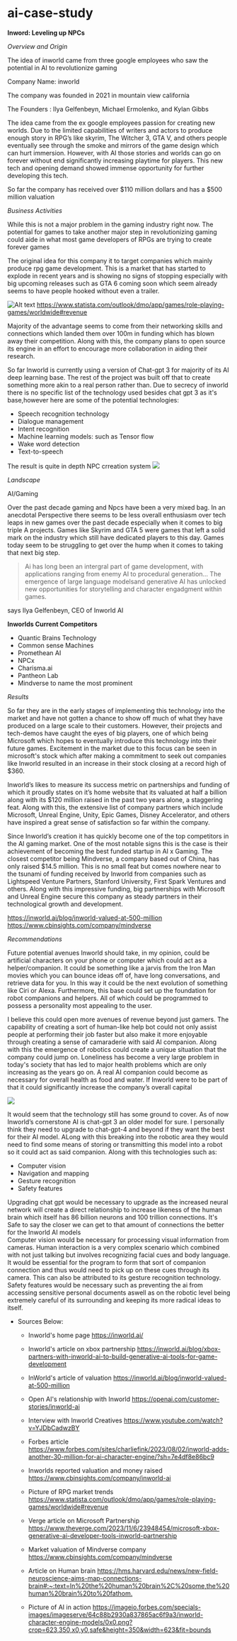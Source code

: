 # ai-case-study
**Inword: Leveling up NPCs**

*Overview and Origin*

The idea of inworld came from three google employees who saw the potential in AI to revolutionize gaming

Company Name: inworld

The company was founded in 2021 in mountain view california 

 The Founders : Ilya Gelfenbeyn, Michael Ermolenko, and Kylan Gibbs

The idea came from the ex google employees passion for creating new worlds. Due to the limited capabilities of writers and actors to produce enough story in RPG’s like skyrim, The Witcher 3, GTA V, and others people eventually see through the smoke and mirrors of the game design which can hurt immersion. However, with AI those stories and worlds can go on forever without end significantly increasing playtime for players. This new tech and opening demand  showed immense opportunity for further developing this tech. 


So far the company has received over $110 million dollars and has a $500 million valuation

*Business Activities*

While this is not a major problem in the gaming industry right now. The potential for games to take another major step in revolutionizing gaming could aide in what most game developers of RPGs are trying to create forever games 

The original idea for this company it to target companies which mainly produce rpg game development. This is a market that has started to explode in recent years and is showing no signs of stopping especially with big upcoming releases such as GTA 6 coming soon which seem already seems to have people hooked without even a trailer.

![Alt text](<RPG game market .png>)
https://www.statista.com/outlook/dmo/app/games/role-playing-games/worldwide#revenue

Majority of the advantage seems to come from their networking skills and connections which landed them over 100m in funding which has blown away their competition. Along with this, the company plans to open source its engine in an effort to encourage more collaboration in aiding their research. 
	

So far Inworld is currently using a version of Chat-gpt 3 for majority of its AI deep learning base. The rest of the project was built off that to create something more akin to a real person rather than. Due to secrecy of inworld there is no specific list of the technology used besides chat gpt 3 as it's base,however here are some of the potential technologies:
* Speech recognition technology
* Dialogue management 
* Intent recognition
* Machine learning models: such as Tensor flow
* Wake word detection
* Text-to-speech

The result is quite in depth NPC crreation system
![](https://imageio.forbes.com/specials-images/imageserve/64c88b2930a837865ac6f9a3/inworld-character-engine-models/0x0.png?crop=623,350,x0,y0,safe&height=350&width=623&fit=bounds)

*Landscape*


AI/Gaming

Over the past decade gaming and Npcs have been a very mixed bag. In an anecdotal Perspective there seems to be less overall enthusiasm over tech leaps in new games over the past decade especially when it comes to big triple A projects. Games like Skyrim and GTA 5 were games that left a solid mark on the industry which still have dedicated players to this day. Games today seem to be struggling to get over the hump when it comes to taking that next big step.

> Ai has long been an intergral part of game development, with  applications ranging from enemy AI to procedural generation... The emergence of large language modelsand generative AI has unlocked new opportunities for storytelling and character engadgment within games.

says Ilya Gelfenbeyn, CEO of Inworld AI

**Inworlds Current Competitors**
* Quantic Brains Technology
* Common sense Machines
* Promethean AI
* NPCx
* Charisma.ai
* Pantheon Lab 
* Mindverse to name the most prominent

*Results*

So far they are in the early stages of implementing this technology into the market and have not gotten a chance to show off much of what they have produced on a large scale to their customers. However, their projects and tech-demos have caught the eyes of big players, one of which being Microsoft which hopes to eventually introduce this technology into their future games. Excitement in the market due to this focus can be seen in microsoft's stock which after making a commitment to seek out companies like Inworld resulted in an increase in their stock closing at a record high of $360.


Inworld’s likes to measure its success metric on partnerships and funding of which it proudly states on it’s home website that its valuated at half a billion along with its $120 million raised in the past two years alone, a staggering feat. Along with this, the extensive list of company partners which include Microsoft, Unreal Engine, Unity, Epic Games, Disney Accelerator, and others have inspired a great sense of satisfaction so far within the company. 



Since Inworld’s creation  it has quickly become one of the top competitors in the AI gaming market. One of the most notable signs this is the case is their achievement of becoming the best funded startup in AI x Gaming. The closest competitor being Mindverse, a company based out of China, has only raised $14.5 million. This is no small feat but comes nowhere near to the tsunami of funding received by Inworld from companies such as Lightspeed Venture Partners, Stanford University, First Spark Ventures and others. Along with this impressive funding, big partnerships with Microsoft and Unreal Engine secure this company as steady partners in their technological growth and development. 

https://inworld.ai/blog/inworld-valued-at-500-million
https://www.cbinsights.com/company/mindverse

 *Recommendations*

Future potential avenues Inworld should take, in my opinion, could be artificial characters on your phone or computer which could act as a helper/companion. It could be something like a jarvis from the Iron Man movies which you can bounce ideas off of, have long conversations, and retrieve data for you. In this way it could be the next evolution of something like Ciri or Alexa. Furthermore, this base could set up the foundation for robot companions and helpers. All of which could be programmed to possess a personality most appealing to the user. 

I  believe this could open more avenues of revenue beyond just gamers. The capability of creating a sort of human-like help bot could not only assist people at performing their job faster but also make it more enjoyable through creating a sense of camaraderie with said AI companion.  Along with this the emergence of robotics could create a unique situation that the company could jump on. Loneliness has become a very large problem in today's society that has led to major health problems which are only increasing as the years go on. A real AI companion could become as necessary for overall health as food and water. If Inworld were to be part of that it could significantly increase the company’s overall capital

![](https://assets-global.website-files.com/60e7520db569040bc82c2bf7/615739d76573860089f4265f_5c30388f121342b81701cce6_graph-lonely.png)


It would seem that the technology still has some ground to cover. As of now Inworld’s cornerstone AI is chat-gpt 3 an older model for sure. I personally think they need to upgrade to chat-gpt-4 and beyond if they want the best for their AI model. ALong with this breaking into the robotic area they would need to find some means of storing or transmitting this model into a robot so it could act as said companion. 
Along with this technologies such as:
* Computer vision
* Navigation and mapping 
* Gesture recognition
* Safety features 


Upgrading chat gpt would be necessary to upgrade as the increased neural network will create a direct relationship to increase likeness of the human brain which itself has 86 billion neurons and 100 trillion connections. It's Safe to say the closer we can get to that amount of connections the better for the Inworld AI models                                                                                                                                                           
Computer vision would be necessary for processing visual information from cameras. Human interaction is a very complex scenario which combined with not just talking but involves recognizing facial cues and body language. It would be essential for the program to form that sort of companion connection and thus would need to pick up on these cues through its camera. This can also be attributed to its gesture recognition technology. Safety features would be necessary such as preventing the ai from accessing sensitive personal documents aswell as on the robotic level being extremely careful of its surrounding and keeping its more radical ideas to itself.


* Sources Below:
    * Inworld's home page
    <https://inworld.ai/>

    * Inworld's article on xbox partnership
    <https://inworld.ai/blog/xbox-partners-with-inworld-ai-to-build-generative-ai-tools-for-game-development>

    * InWorld's article of valuation
        <https://inworld.ai/blog/inworld-valued-at-500-million>

    * Open AI's relationship with Inworld
        <https://openai.com/customer-stories/inworld-ai>

    * Interview with Inworld Creatives
        <https://www.youtube.com/watch?v=YJDbCadwzBY>

    * Forbes article 
        <https://www.forbes.com/sites/charliefink/2023/08/02/inworld-adds-another-30-million-for-ai-character-engine/?sh=7e4df8e86bc9>
        
    * Inworlds reported valuation and money raised
        <https://www.cbinsights.com/company/inworld-ai>

    * Picture of RPG market trends
        <https://www.statista.com/outlook/dmo/app/games/role-playing-games/worldwide#revenue>

    * Verge article on Microsoft Partnership
        <https://www.theverge.com/2023/11/6/23948454/microsoft-xbox-generative-ai-developer-tools-inworld-partnership>

    * Market valuation of Mindverse company
        <https://www.cbinsights.com/company/mindverse>

    * Article on Human brain 
        <https://hms.harvard.edu/news/new-field-neuroscience-aims-map-connections-brain#:~:text=In%20the%20human%20brain%2C%20some,the%20human%20brain%20to%20fathom.>
    * Picture of AI in action
      	<https://imageio.forbes.com/specials-images/imageserve/64c88b2930a837865ac6f9a3/inworld-character-engine-models/0x0.png?crop=623,350,x0,y0,safe&height=350&width=623&fit=bounds>
  	
